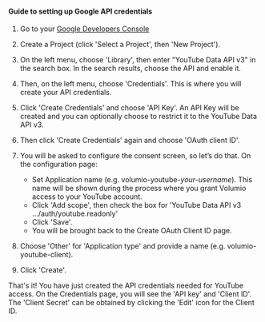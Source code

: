 #### Guide to setting up Google API credentials

1. Go to your [Google Developers Console](https://console.developers.google.com)

2. Create a Project (click 'Select a Project', then 'New Project').

3. On the left menu, choose 'Library', then enter "YouTube Data API v3" in the search box. In the search results, choose the API and enable it.

4. Then, on the left menu, choose 'Credentials'. This is where you will create your API credentials.

5. Click 'Create Credentials' and choose 'API Key'. An API Key will be created and you can optionally choose to restrict it to the YouTube Data API v3.

6. Then click 'Create Credentials' again and choose 'OAuth client ID'.

7. You will be asked to configure the consent screen, so let’s do that. On the configuration page:

    - Set Application name (e.g. volumio-youtube-*your-username*). This name will be shown during the process where you grant Volumio access to your YouTube account.
    - Click 'Add scope', then check the box for 'YouTube Data API v3 …/auth/youtube.readonly'
    - Click 'Save'.
    - You will be brought back to the Create OAuth Client ID page.

8. Choose 'Other' for 'Application type' and provide a name (e.g. volumio-youtube-client).
9. Click 'Create'.

That's it! You have just created the API credentials needed for YouTube access. On the Credentials page, you will see the 'API key' and 'Client ID'. The 'Client Secret' can be obtained by clicking the 'Edit' icon for the Client ID.